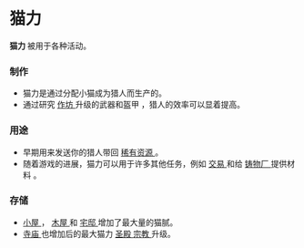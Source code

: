 # 猫力
<strong>
          猫力
    </strong>
        被用于各种活动。
        
### 制作
<ul>
      <li>
           猫力是通过分配小猫成为猎人而生产的。
      </li>
      <li>
            通过研究
        <a href="#workshop">
              作坊
        </a>
            升级的武器和盔甲
            ，猎人的效率可以显着提高。
      </li>
    </ul>
    
### 用途
<ul>
      <li>
            早期用来发送你的猎人带回
        <a href="?file=003-资源大全/005-资源介绍#稀有资源">
              稀有资源
        </a>
            。
      </li>
      <li>
            随着游戏的进展，猫力可以用于许多其他任务，例如
        <a href="?file=001-猫咪百科/05-贸易">
              交易
        </a>
            和给
        <a href="#Buildings#Mint">
              铸物厂
        </a>提供材料
            。
      </li>
    </ul>
    
### 存储
<ul>
      <li>
        <a href="#Buildings#Hut">
              小屋
        </a>
            ，
        <a href="#Buildings#Log_House">
              木屋
        </a>
            和
        <a href="#Buildings#Mansion">
              宅邸
        </a>
            增加了最大量的猫腻。
      </li>
      <li>
        <a href="?file=001-猫咪百科/01-建筑物/07-文化建筑#寺庙">
              寺庙
        </a>
            也增加后的最大猫力
        <a href="#Religion#Templars">
              圣殿
        </a>
        <a href="?file=001-猫咪百科/03-科技/01-科技#宗教">
              宗教
        </a>
            升级。
      </li>
    </ul>

